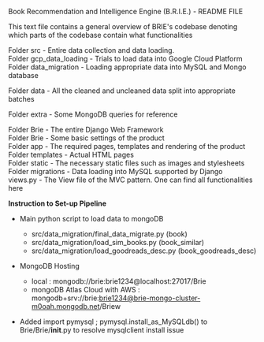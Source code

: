 Book Recommendation and Intelligence Engine (B.R.I.E.) - README FILE    
     
This text file contains a general overview of BRIE's codebase denoting which parts of the codebase contain what functionalities  
    
Folder src - Entire data collection and data loading.  
	Folder gcp_data_loading - Trials to load data into Google Cloud Platform  
	Folder data_migration - Loading appropriate data into MySQL and Mongo database  
  
  
Folder data - All the cleaned and uncleaned data split into appropriate batches  
    
Folder extra - Some MongoDB queries for reference  
    
Folder Brie - The entire Django Web Framework  
	Folder Brie - Some basic settings of the product  
	Folder app - The required pages, templates and rendering of the product  
		Folder templates - Actual HTML pages  
		Folder static - The necessary static files such as images and stylesheets  
		Folder migrations - Data loading into MySQL supported by Django  
		views.py - The View file of the MVC pattern. One can find all functionalities here  

**Instruction to Set-up Pipeline**  
  
- Main python script to load data to mongoDB  
	- src/data_migration/final_data_migrate.py (book)  
	- src/data_migration/load_sim_books.py (book_similar)  
	- src/data_migration/load_goodreads_desc.py (book_goodreads_desc)  

- MongoDB Hosting
	- local : mongodb://brie:brie1234@localhost:27017/Brie
	- mongoDB Atlas Cloud with AWS : mongodb+srv://brie:brie1234@brie-mongo-cluster-m0oah.mongodb.net/Briew

- Added import pymysql ; pymysql.install_as_MySQLdb() to Brie/Brie/__init__.py to resolve mysqlclient install issue